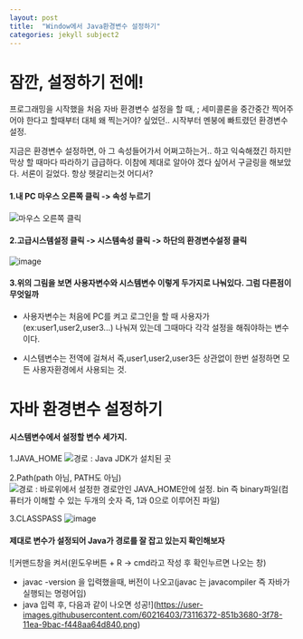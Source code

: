 ```yaml
---
layout: post
title:  "Window에서 Java환경변수 설정하기"
categories: jekyll subject2
---
```

# 잠깐, 설정하기 전에!
프로그래밍을 시작했을 처음 자바 환경변수 설정을 할 때, 
; 세미콜론을 중간중간 찍어주어야 한다고 할때부터 대체 왜 찍는거야?
싶었던.. 시작부터 멘붕에 빠트렸던 환경변수 설정.

지금은 환경변수 설정하면, 아 그 속성들어가서 어쩌고하는거.. 하고 익숙해졌긴 하지만
막상 할 때마다 따라하기 급급하다. 이참에 제대로 알아야 겠다 싶어서 구글링을 해보았다.
서론이 길었다.
항상 헷갈리는것 어디서?

#### 1.내 PC 마우스 오른쪽 클릭 -> 속성 누르기
![마우스 오른쪽 클릭](https://user-images.githubusercontent.com/60216403/73115947-b3e1de80-3f71-11ea-9995-9c61af89e6c0.png)

#### 2.고급시스템설정 클릭 -> 시스템속성 클릭 -> 하단의 환경변수설정 클릭 
![image](https://user-images.githubusercontent.com/60216403/73115978-484c4100-3f72-11ea-8b71-7f3d83a6cb04.png)

#### 3.위의 그림을 보면 사용자변수와 시스템변수 이렇게 두가지로 나눠있다. 그럼 다른점이 무엇일까
- 사용자변수는 처음에 PC를 켜고 로그인을 할 때 사용자가 (ex:user1,user2,user3...) 나눠져 있는데 그때마다 각각 설정을 해줘야하는 변수이다.

- 시스템변수는 전역에 걸쳐서 즉,user1,user2,user3든 상관없이 한번 설정하면 모든 사용자환경에서 사용되는 것.

# 자바 환경변수 설정하기
#### 시스템변수에서 설정할 변수 세가지.
1.JAVA_HOME
![경로 : Java JDK가 설치된 곳](https://user-images.githubusercontent.com/60216403/73116268-d9bdb200-3f76-11ea-88c3-668c56e1f33a.png)



2.Path(path 아님, PATH도 아님)
![경로 : 바로위에서 설정한 경로안인 JAVA_HOME안에 설정. bin 즉 binary파일(컴퓨터가 이해할 수 있는 두개의 숫자 즉, 1과 0으로 이루어진 파일)](https://user-images.githubusercontent.com/60216403/73116288-30c38700-3f77-11ea-89f0-e6f356b37249.png)



3.CLASSPASS
![image](https://user-images.githubusercontent.com/60216403/73116329-d70f8c80-3f77-11ea-944a-64f407c21d9f.png)

#### 제대로 변수가 설정되어 Java가 경로를 잘 잡고 있는지 확인해보자
![커맨드창을 켜서(윈도우버튼 + R -> cmd라고 작성 후 확인누르면 나오는 창)
- javac -version 을 입력했을때, 버전이 나오고(javac 는 javacompiler 즉 자바가 실행되는 명령어임)
- java 입력 후, 다음과 같이 나오면 성공!](https://user-images.githubusercontent.com/60216403/73116372-851b3680-3f78-11ea-9bac-f448aa64d840.png)




